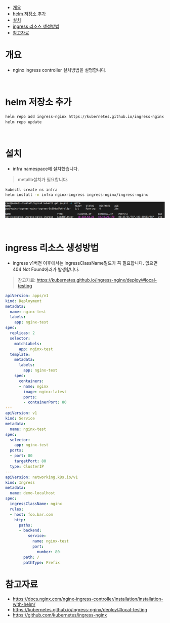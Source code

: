 - [개요](#개요)
- [helm 저장소 추가](#helm-저장소-추가)
- [설치](#설치)
- [ingress 리소스 생성방법](#ingress-리소스-생성방법)
- [참고자료](#참고자료)

# 개요
* nginx ingress controller 설치방법을 설명합니다.

<br>

# helm 저장소 추가
```sh
helm repo add ingress-nginx https://kubernetes.github.io/ingress-nginx
helm repo update
```

<br>

# 설치
* infra namespace에 설치했습니다.
> metallb설치가 필요합니다.
```sh
kubectl create ns infra
helm install -n infra nginx-ingress ingress-nginx/ingress-nginx
```

![installed](./imgs/installed.png)

<br>

# ingress 리소스 생성방법
* ingress v1버전 이후에서는 ingressClassName필드가 꼭 필요합니다. 없으면 404 Not Found에러가 발생합니다.
> 참고자료: https://kubernetes.github.io/ingress-nginx/deploy/#local-testing
```yaml
apiVersion: apps/v1
kind: Deployment
metadata:
  name: nginx-test
  labels:
    app: nginx-test
spec:
  replicas: 2
  selector:
    matchLabels:
      app: nginx-test
  template:
    metadata:
      labels:
        app: nginx-test
    spec:
      containers:
      - name: nginx
        image: nginx:latest
        ports:
        - containerPort: 80
---
apiVersion: v1
kind: Service
metadata:
  name: nginx-test
spec:
  selector:
    app: nginx-test
  ports:
  - port: 80
    targetPort: 80
  type: ClusterIP
---
apiVersion: networking.k8s.io/v1
kind: Ingress
metadata:
  name: demo-localhost
spec:
  ingressClassName: nginx
  rules:
  - host: foo.bar.com
    http:
      paths:
      - backend:
          service:
            name: nginx-test
            port:
              number: 80
        path: /
        pathType: Prefix
```

# 참고자료
* https://docs.nginx.com/nginx-ingress-controller/installation/installation-with-helm/
* https://kubernetes.github.io/ingress-nginx/deploy/#local-testing
* https://github.com/kubernetes/ingress-nginx